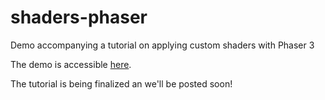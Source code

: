 # shaders-phaser
Demo accompanying a tutorial on applying custom shaders with Phaser 3

The demo is accessible [here](https://jerenaux.github.io/shaders-phaser/).

The tutorial is being finalized an we'll be posted soon!



